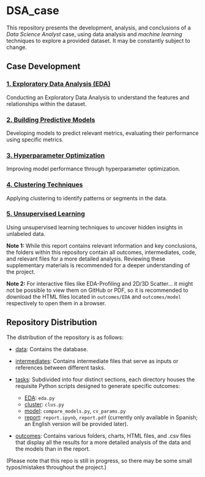 # DSA_case

This repository presents the development, analysis, and conclusions of a *Data Science Analyst* case, using data analysis and *machine learning* techniques to explore a provided dataset. It may be constantly subject to change.

## Case Development

### [1. Exploratory Data Analysis (EDA)](justo_bcase/tasks/EDA/)

Conducting an Exploratory Data Analysis to understand the features and relationships within the dataset.

### [2. Building Predictive Models](justo_bcase/tasks/model)

Developing models to predict relevant metrics, evaluating their performance using specific metrics.

### [3. Hyperparameter Optimization](justo_bcase/tasks/model)

Improving model performance through hyperparameter optimization.

### [4. Clustering Techniques](justo_bcase/tasks/cluster)

Applying clustering to identify patterns or segments in the data.

### [5. Unsupervised Learning](justo_bcase/tasks/report)

Using unsupervised learning techniques to uncover hidden insights in unlabeled data.

**Note 1:** While this report contains relevant information and key conclusions, the folders within this repository contain all outcomes, intermediates, code, and relevant files for a more detailed analysis. Reviewing these supplementary materials is recommended for a deeper understanding of the project.

**Note 2:** For interactive files like EDA-Profiling and 2D/3D Scatter... it might not be possible to view them on GitHub or PDF, so it is recommended to download the HTML files located in `outcomes/EDA` and `outcomes/model` respectively to open them in a browser.

## Repository Distribution

The distribution of the repository is as follows:

- [data](justo_bcase/data): Contains the database.

- [intermediates](justo_bcase/intermediates): Contains intermediate files that serve as inputs or references between different tasks.

- [tasks](justo_bcase/tasks): Subdivided into four distinct sections, each directory houses the requisite Python scripts designed to generate specific outcomes:
    - [EDA](justo_bcase/tasks/EDA): `eda.py`
    - [cluster](justo_bcase/tasks/cluster): `clus.py`
    - [model](justo_bcase/tasks/model): `compare_models.py`, `cv_params.py`
    - [report](justo_bcase/tasks/report): `report.ipynb`, `report.pdf` (currently only available in Spanish; an English version will be provided later).

- [outcomes](justo_bcase/outcomes): Contains various folders, charts, HTML files, and .csv files that display all the results for a more detailed analysis of the data and the models than in the report.

(Please note that this repo is still in progress, so there may be some small typos/mistakes throughout the project.)
